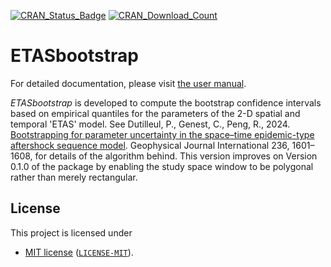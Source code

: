 <!-- badges: start -->
[![CRAN_Status_Badge](http://www.r-pkg.org/badges/version/ETASbootstrap)](https://cran.r-project.org/package=ETASbootstrap)
[![CRAN_Download_Count](http://cranlogs.r-pkg.org/badges/ETASbootstrap)](https://cran.r-project.org/package=ETASbootstrap)
<!-- badges: end -->

# ETASbootstrap

For detailed documentation, please visit [the user manual](https://cran.r-project.org/web/packages/ETASbootstrap/ETASbootstrap.pdf).

*ETASbootstrap* is developed to compute the bootstrap confidence intervals based on empirical quantiles for the parameters of the 2-D spatial and temporal 'ETAS' model. 
See Dutilleul, P., Genest, C., Peng, R., 2024. [Bootstrapping for parameter uncertainty in the space–time epidemic-type aftershock sequence model](https://academic.oup.com/gji/article/236/3/1601/7511107).
Geophysical Journal International 236, 1601–1608, for details of the algorithm behind.
This version improves on Version 0.1.0 of the package by enabling the study space window to be polygonal rather than merely rectangular. 





## License

This project is licensed under

- [MIT license](https://opensource.org/licenses/MIT) ([`LICENSE-MIT`](https://github.com/rjpeng98/ETASbootstrap/blob/main/LICENSE)).



